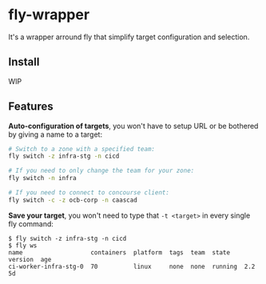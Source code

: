 # fly-wrapper

It's a wrapper arround fly that simplify target configuration and selection.


## Install

WIP


## Features

**Auto-configuration of targets**, you won't have to setup URL or be bothered by giving a name to a target:

```bash
# Switch to a zone with a specified team:
fly switch -z infra-stg -n cicd

# If you need to only change the team for your zone:
fly switch -n infra

# If you need to connect to concourse client:
fly switch -c -z ocb-corp -n caascad
```

**Save your target**, you won't need to type that `-t <target>` in every single fly command:

```console
$ fly switch -z infra-stg -n cicd
$ fly ws
name                   containers  platform  tags  team  state    version  age
ci-worker-infra-stg-0  70          linux     none  none  running  2.2      5d
```
